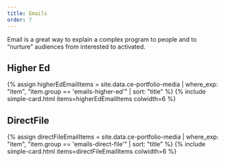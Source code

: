 ```yaml
---
title: Emails
order: 7
---
```


Email is a great way to explain a complex program to people and to “nurture” audiences from interested to activated.

## Higher Ed

{% assign higherEdEmailItems = site.data.ce-portfolio-media | where_exp: "item", "item.group == 'emails-higher-ed'" | sort: "title" %}
{% include simple-card.html items=higherEdEmailItems colwidth=6 %}

## DirectFile

{% assign directFileEmailItems = site.data.ce-portfolio-media | where_exp: "item", "item.group == 'emails-direct-file'" | sort: "title" %}
{% include simple-card.html items=directFileEmailItems colwidth=6 %}

